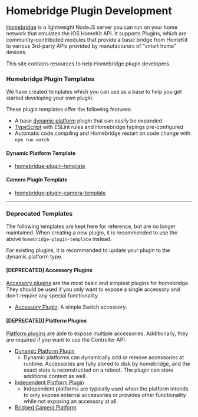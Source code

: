 # Homebridge Plugin Development

[Homebridge](https://github.com/homebridge/homebridge) is a lightweight NodeJS server you can run on your home network that emulates the iOS HomeKit API. It supports Plugins, which are community-contributed modules that provide a basic bridge from HomeKit to various 3rd-party APIs provided by manufacturers of "smart home" devices.

This site contains resources to help Homebridge plugin developers.

### Homebridge Plugin Templates

We have created templates which you can use as a base to help you get started developing your own plugin.

These plugin templates offer the following features:

* A base [dynamic platform](/#/api/platform-plugins) plugin that can easily be expanded
* [TypeScript](https://www.typescriptlang.org/) with ESLint rules and Homebridge typings pre-configured
* Automatic code compiling and Homebridge restart on code change with `npm run watch`

#### Dynamic Platform Template

- [homebridge-plugin-template](https://github.com/homebridge/homebridge-plugin-template)

#### Camera Plugin Template

- [homebridge-plugin-camera-template](https://github.com/homebridge/homebridge-plugin-camera-template)

---

### Deprecated Templates

The following templates are kept here for reference, but are no longer maintained. When creating a new plugin, it is recommended to use the above `homebridge-plugin-template` instead.

For existing plugins, it is recommended to update your plugin to the dynamic platform type.

#### [DEPRECATED] Accessory Plugins

[Accessory plugins](/#/api/accessory-plugins) are the most basic and simplest plugins for homebridge. They should be used if you only want to 
expose a single accessory and don't require any special functionality.

* [Accessory Plugin](https://github.com/homebridge/homebridge-examples/blob/master/accessory-example-typescript): A simple Switch accessory.

#### [DEPRECATED] Platform Plugins

[Platform plugins](/#/api/platform-plugins) are able to expose multiple accessories. Additionally, they are required if you want to use the 
Controller API. 

* [Dynamic Platform Plugin](https://github.com/homebridge/homebridge-examples/blob/master/dynamic-platform-example-typescript)
  * Dynamic platforms can dynamically add or remove 
accessories at runtime. Accessories are fully stored to disk by homebridge, and the exact state is reconstructed on
a reboot. The plugin can store additional context as well. 
* [Independent Platform Plugin](https://github.com/homebridge/homebridge-examples/blob/master/independent-platform-example-typescript)
  * Independent platforms are typically used
when the platform intends to only expose external accessories or provides other functionality while not exposing
an accessory at all.
* [Bridged Camera Platform](https://github.com/homebridge/homebridge-examples/blob/master/bridged-camera-example-typescript)
